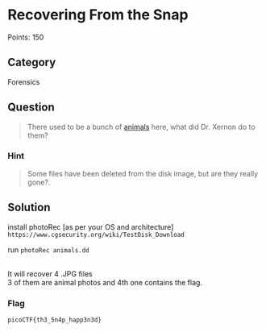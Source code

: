 # Recovering From the Snap
Points: 150

## Category
Forensics

## Question
>There used to be a bunch of [animals](files/animals.dd) here, what did Dr. Xernon do to them? 

### Hint
>Some files have been deleted from the disk image, but are they really gone?.

## Solution
install photoRec [as per your OS and architecture]
```https://www.cgsecurity.org/wiki/TestDisk_Download```

run ```photoRec animals.dd```

<br>
It will recover 4 .JPG files
<br>
3 of them are animal photos and 4th one contains the flag.
<br>

### Flag
`picoCTF{th3_5n4p_happ3n3d}`